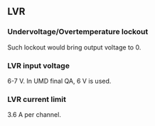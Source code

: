 ## LVR

### Undervoltage/Overtemperature lockout
Such lockout would bring output voltage to 0.

### LVR input voltage
6-7 V. In UMD final QA, 6 V is used.

### LVR current limit
3.6 A per channel.
